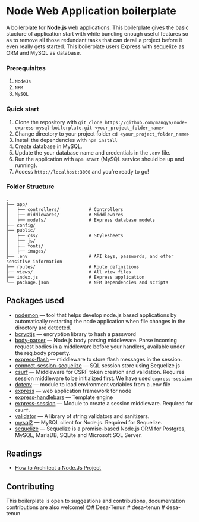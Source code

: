 # Node Web Application boilerplate

A boilerplate for **Node.js** web applications. This boilerplate gives the basic stucture of application start with while bundling enough useful features so as to remove all those redundant tasks that can derail a project before it even really gets started. This boilerplate users Express with sequelize as ORM and MySQL as database.

### Prerequisites

1. ```NodeJs```
2. ```NPM```
3. ```MySQL```

### Quick start

1. Clone the repository with `git clone https://github.com/mangya/node-express-mysql-boilerplate.git <your_project_folder_name>`
2. Change directory to your project folder `cd <your_project_folder_name>`
3. Install the dependencies with `npm install`
4. Create database in MySQL.
5. Update the your database name and credentials in the `.env` file.
6. Run the application with `npm start` (MySQL service should be up and running).
7. Access `http://localhost:3000` and you're ready to go!

### Folder Structure
```
.
├── app/
│   ├── controllers/           # Controllers
│   ├── middlewares/           # Middlewares
│   ├── models/                # Express database models
├── config/
├── public/                    
│   ├── css/                   # Stylesheets
│   ├── js/                     
│	├── fonts/                 
│   ├── images/
├── .env                       # API keys, passwords, and other sensitive information
├── routes/                    # Route definitions
├── views/                     # All view files
├── index.js                   # Express application
└── package.json               # NPM Dependencies and scripts
```

## Packages used
* [nodemon](https://github.com/remy/nodemon) — tool that helps develop node.js based applications by automatically restarting the node application when file changes in the directory are detected.
* [bcryptjs](https://github.com/dcodeIO/bcrypt.js) — encryption library to hash a password
* [body-parser](https://github.com/expressjs/body-parser) — Node.js body parsing middleware. Parse incoming request bodies in a middleware before your handlers, available under the req.body property.
* [express-flash](https://github.com/RGBboy/express-flash) — middleware to store flash messages in the session.
* [connect-session-sequelize](https://github.com/mweibel/connect-session-sequelize) — SQL session store using Sequelize.js
* [csurf](https://github.com/expressjs/csurf) — Middleware for CSRF token creation and validation. Requires session middleware to be initialized first. We have used `express-session`
* [dotenv](https://github.com/motdotla/dotenv) — module to load environment variables from a .env file
* [express](https://github.com/visionmedia/express) — web application framework for node
* [express-handlebars](https://github.com/express-handlebars/express-handlebars) — Template engine
* [express-session](https://github.com/expressjs/session) — Module to create a session middleware. Required for `csurf`.
* [validator](https://github.com/validatorjs/validator.js) — A library of string validators and sanitizers.
* [mysql2](https://github.com/sidorares/node-mysql2) — MySQL client for Node.js. Required for Sequelize. 
* [sequelize](https://github.com/sequelize/sequelize) — Sequelize is a promise-based Node.js ORM for Postgres, MySQL, MariaDB, SQLite and Microsoft SQL Server.

## Readings
* [How to Architect a Node.Js Project](https://dev.to/shadid12/how-to-architect-a-node-js-project-from-ground-up-1n22)

## Contributing

This boilerplate is open to suggestions and contributions, documentation contributions are also welcome! 😊#   D e s a - T e n u n  
 #   d e s a - t e n u n  
 #   d e s a - t e n u n  
 